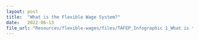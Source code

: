 ```yaml
---
layout: post
title:  "What is the Flexible Wage System?"
date:   2022-06-13
file_url: "Resources/flexible-wages/files/TAFEP_Infographic 1_What is the Flexible Wage System-1.png"
---
```

